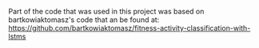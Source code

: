 Part of the code that was used in this project was based on bartkowiaktomasz's code that an be found at: https://github.com/bartkowiaktomasz/fitness-activity-classification-with-lstms